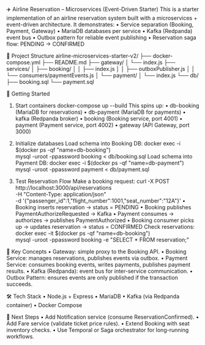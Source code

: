 ✈️ Airline Reservation – Microservices (Event-Driven Starter)
This is a starter implementation of an airline reservation system built with a microservices + event-driven architecture.
It demonstrates:
    • Service separation (Booking, Payment, Gateway)
    • MariaDB databases per service
    • Kafka (Redpanda) event bus
    • Outbox pattern for reliable event publishing
    • Reservation saga flow: PENDING → CONFIRMED

📂 Project Structure
airline-microservices-starter-v2/
 ├── docker-compose.yml
 ├── README.md
 ├── gateway/
 │    └── index.js
 ├── services/
 │    ├── booking/
 │    │    ├── index.js
 │    │    ├── outboxPublisher.js
 │    │    └── consumers/paymentEvents.js
 │    └── payment/
 │         └── index.js
 └── db/
      ├── booking.sql
      └── payment.sql

🚀 Getting Started
1. Start containers
docker-compose up --build
This spins up:
    • db-booking (MariaDB for reservations)
    • db-payment (MariaDB for payments)
    • kafka (Redpanda broker)
    • booking (Booking service, port 4001)
    • payment (Payment service, port 4002)
    • gateway (API Gateway, port 3000)

2. Initialize databases
Load schema into Booking DB:
docker exec -i $(docker ps -qf "name=db-booking") \
  mysql -uroot -ppassword booking < db/booking.sql
Load schema into Payment DB:
docker exec -i $(docker ps -qf "name=db-payment") \
  mysql -uroot -ppassword payment < db/payment.sql

3. Test Reservation Flow
Make a booking request:
curl -X POST http://localhost:3000/api/reservations \
  -H "Content-Type: application/json" \
  -d '{"passenger_id":1,"flight_number":1001,"seat_number":"12A"}'
    • Booking inserts reservation → status = PENDING
    • Booking publishes PaymentAuthorizeRequested → Kafka
    • Payment consumes → authorizes → publishes PaymentAuthorized
    • Booking consumer picks up → updates reservation → status = CONFIRMED
Check reservations:
docker exec -it $(docker ps -qf "name=db-booking") \
  mysql -uroot -ppassword booking -e "SELECT * FROM reservation;"

🔑 Key Concepts
    • Gateway: simple proxy to the Booking API.
    • Booking Service: manages reservations, publishes events via outbox.
    • Payment Service: consumes booking events, writes payments, publishes payment results.
    • Kafka (Redpanda): event bus for inter-service communication.
    • Outbox Pattern: ensures events are only published if the transaction succeeds.

🛠️ Tech Stack
    • Node.js + Express
    • MariaDB
    • Kafka (via Redpanda container)
    • Docker Compose

📌 Next Steps
    • Add Notification service (consume ReservationConfirmed).
    • Add Fare service (validate ticket price rules).
    • Extend Booking with seat inventory checks.
    • Use Temporal or Saga orchestrator for long-running workflows.
